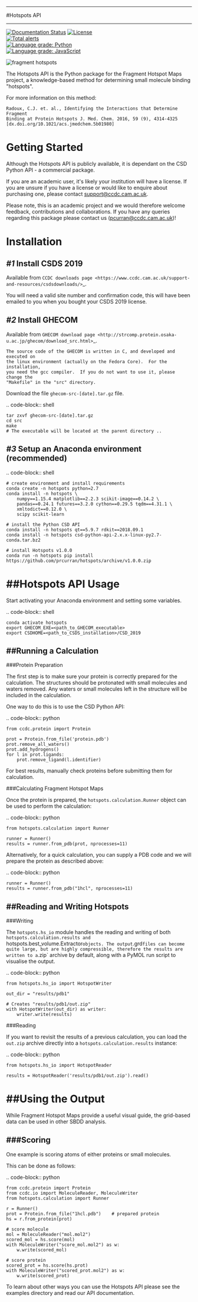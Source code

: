 ************
#Hotspots API
************

[![Documentation Status](https://readthedocs.org/projects/hotspots/badge/?version=latest)](https://hotspots.readthedocs.io/en/latest/?badge=latest)	
[![License](http://img.shields.io/badge/license-MIT-blue.svg?style=flat)](https://github.com/prcurran/fragment_hotspot_maps/blob/master/LICENSE)	
[![Total alerts](https://img.shields.io/lgtm/alerts/g/prcurran/fragment_hotspot_maps.svg?logo=lgtm&logoWidth=18)](https://lgtm.com/projects/g/prcurran/fragment_hotspot_maps/alerts/)	
[![Language grade: Python](https://img.shields.io/lgtm/grade/python/g/prcurran/fragment_hotspot_maps.svg?logo=lgtm&logoWidth=18)](https://lgtm.com/projects/g/prcurran/fragment_hotspot_maps/context:python)	
[![Language grade: JavaScript](https://img.shields.io/lgtm/grade/javascript/g/prcurran/fragment_hotspot_maps.svg?logo=lgtm&logoWidth=18)](https://lgtm.com/projects/g/prcurran/fragment_hotspot_maps/context:javascript)	


 ![fragment hotspots](http://fragment-hotspot-maps.ccdc.cam.ac.uk/static/cover_small.jpg)


The Hotspots API is the Python package for the Fragment Hotspot Maps project,
a knowledge-based method for determining small molecule binding "hotspots".

For more information on this method:

    Radoux, C.J. et. al., Identifying the Interactions that Determine Fragment
    Binding at Protein Hotspots J. Med. Chem. 2016, 59 (9), 4314-4325
    [dx.doi.org/10.1021/acs.jmedchem.5b01980]


Getting Started
===============

Although the Hotspots API is publicly available, it is dependant on the CSD
Python API - a commercial package.

If you are an academic user, it's likely your institution will have a license.
If you are unsure if you have a license or would like to enquire about
purchasing one, please contact support@ccdc.cam.ac.uk.

Please note, this is an academic project and we would therefore welcome
feedback, contributions and collaborations. If you have any queries regarding
this package please contact us (pcurran@ccdc.cam.ac.uk)!


Installation
============


*#1* Install CSDS 2019
----------------------

Available from `CCDC downloads page <https://www.ccdc.cam.ac.uk/support-and-resources/csdsdownloads/>`_.

You will need a valid site number and confirmation code, this will have been
emailed to you when you bought your CSDS 2019 license.


*#2* Install GHECOM
-------------------

Available from `GHECOM download page <http://strcomp.protein.osaka-u.ac.jp/ghecom/download_src.html>`_.

    The source code of the GHECOM is written in C, and developed and executed on
    the linux environment (actually on the Fedora Core).  For the installation,
    you need the gcc compiler.  If you do not want to use it, please change the
    "Makefile" in the "src" directory.

Download the file ``ghecom-src-[date].tar.gz`` file.

.. code-block:: shell
    
    tar zxvf ghecom-src-[date].tar.gz
    cd src
    make
    # The executable will be located at the parent directory ..


*#3* Setup an Anaconda environment (recommended)
------------------------------------------------

.. code-block:: shell
    
    # create environment and install requirements
    conda create -n hotspots python=2.7
    conda install -n hotspots \
        numpy==1.15.4 matplotlib==2.2.3 scikit-image==0.14.2 \
        pandas==0.24.1 futures==3.2.0 cython==0.29.5 tqdm==4.31.1 \
        xmltodict==0.12.0 \
        scipy scikit-learn
    
    # install the Python CSD API
    conda install -n hotspots qt==5.9.7 rdkit==2018.09.1
    conda install -n hotspots csd-python-api-2.x.x-linux-py2.7-conda.tar.bz2
    
    # install Hotspots v1.0.0
    conda run -n hotspots pip install https://github.com/prcurran/hotspots/archive/v1.0.0.zip


##Hotspots API Usage
==================

Start activating your Anaconda environment and setting some variables.

.. code-block:: shell

    conda activate hotspots
    export GHECOM_EXE=<path_to_GHECOM_executable>
    export CSDHOME=<path_to_CSDS_installation>/CSD_2019


##Running a Calculation
---------------------

###Protein Preparation

The first step is to make sure your protein is correctly prepared for the
calculation. The structures should be protonated with small molecules and
waters removed. Any waters or small molecules left in the structure will
be included in the calculation.

One way to do this is to use the CSD Python API:


.. code-block:: python
    
    from ccdc.protein import Protein

    prot = Protein.from_file('protein.pdb')
    prot.remove_all_waters()
    prot.add_hydrogens()
    for l in prot.ligands:
        prot.remove_ligand(l.identifier)


For best results, manually check proteins before submitting them for calculation.


###Calculating Fragment Hotspot Maps


Once the protein is prepared, the `hotspots.calculation.Runner` object can be
used to perform the calculation:

.. code-block:: python

    from hotspots.calculation import Runner

    runner = Runner()
    results = runner.from_pdb(prot, nprocesses=11)
	

Alternatively, for a quick calculation, you can supply a PDB code and we will
prepare the protein as described above:

.. code-block:: python

    runner = Runner()
    results = runner.from_pdb("1hcl", nprocesses=11)


##Reading and Writing Hotspots
----------------------------

###Writing

The  `hotspots.hs_io` module handles the reading and writing of both  `hotspots.calculation.results
and  `hotspots.best_volume.Extractor` objects. The output `.grd` files can become quite large,
but are highly compressible, therefore the results are written to a `.zip` archive by default,
along with a PyMOL run script to visualise the output.

.. code-block:: python

    from hotspots.hs_io import HotspotWriter
	
    out_dir = "results/pdb1"

    # Creates "results/pdb1/out.zip"
    with HotspotWriter(out_dir) as writer:
        writer.write(results)

###Reading


If you want to revisit the results of a previous calculation, you can load the
`out.zip` archive directly into a `hotspots.calculation.results` instance:

.. code-block:: python

    from hotspots.hs_io import HotspotReader

    results = HotspotReader('results/pdb1/out.zip').read()



##Using the Output
================

While Fragment Hotspot Maps provide a useful visual guide, the grid-based data
can be used in other SBDD analysis.

###Scoring
-------

One example is scoring atoms of either proteins or small molecules.

This can be done as follows: 

.. code-block:: python

    from ccdc.protein import Protein
    from ccdc.io import MoleculeReader, MoleculeWriter
    from hotspots.calculation import Runner
	
	r = Runner()
	prot = Protein.from_file("1hcl.pdb")    # prepared protein
	hs = r.from_protein(prot)
	
	# score molecule
	mol = MoleculeReader("mol.mol2")
	scored_mol = hs.score(mol)
	with MoleculeWriter("score_mol.mol2") as w:
	    w.write(scored_mol)
		
	# score protein
	scored_prot = hs.score(hs.prot)
	with MoleculeWriter("scored_prot.mol2") as w:
	    w.write(scored_prot)
    

To learn about other ways you can use the Hotspots API please see the examples
directory and read our API documentation.
